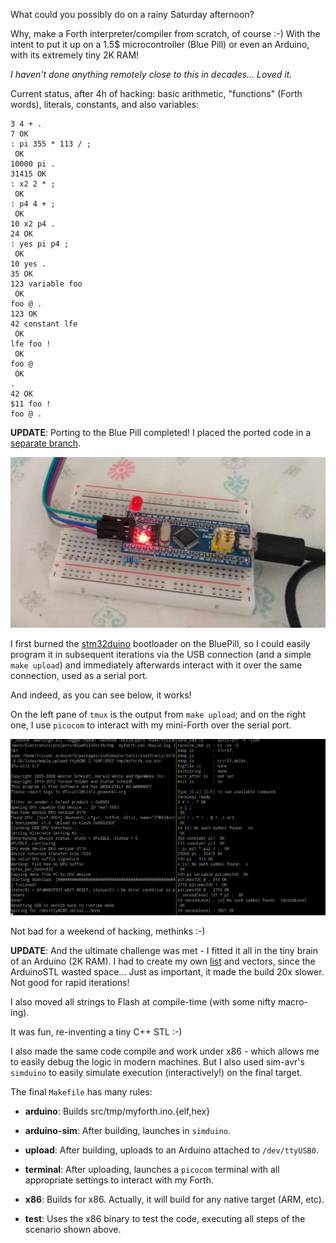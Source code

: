 What could you possibly do on a rainy Saturday afternoon?

Why, make a Forth interpreter/compiler from scratch, of course :-)
With the intent to put it up on a 1.5$ microcontroller (Blue Pill)
or even an Arduino, with its extremely tiny 2K RAM!

*I haven't done anything remotely close to this in decades...
Loved it.*

Current status, after 4h of hacking: basic arithmetic,
"functions" (Forth words), literals, constants, and
also variables:

    3 4 + .
    7 OK
    : pi 355 * 113 / ;
     OK
    10000 pi .
    31415 OK
    : x2 2 * ;
     OK
    : p4 4 + ;
     OK
    10 x2 p4 . 
    24 OK
    : yes pi p4 ;
     OK
    10 yes .
    35 OK
    123 variable foo
     OK
    foo @ .
    123 OK
    42 constant lfe
     OK
    lfe foo !
     OK
    foo @
     OK
    .         
    42 OK
    $11 foo !
    foo @ .

**UPDATE**: Porting to the Blue Pill completed! I placed the ported code
in a [separate branch](https://github.com/ttsiodras/MiniForth/tree/BluePill-STM32F103C).

![The 1.5$ 'Beast'](contrib/BluePill.jpg "The 1.5$ 'Beast'")

I first burned the [stm32duino](https://github.com/rogerclarkmelbourne/STM32duino-bootloader)
bootloader on the BluePill, so I could easily program it
in subsequent iterations via the USB connection (and a simple `make upload`)
and immediately afterwards interact with it over the same connection,
used as a serial port.

And indeed, as you can see below, it works!

On the left pane of `tmux` is the output from `make upload`;
and on the right one, I use `picocom` to interact with my mini-Forth
over the serial port.

![Compiling, uploading and testing](contrib/itworks.jpg "Compiling, uploading and testing")

Not bad for a weekend of hacking, methinks :-)

**UPDATE**: And the ultimate challenge was met - I fitted it all in the tiny
brain of an Arduino (2K RAM). I had to create my own [list](src/mini_stl.h)
and vectors, since the ArduinoSTL wasted space... Just as important,
it made the build 20x slower. Not good for rapid iterations!

I also moved all strings to Flash at compile-time (with some nifty macro-ing).

It was fun, re-inventing a tiny C++ STL :-)

I also made the same code compile and work under x86 - which allows me
to easily debug the logic in modern machines. But I also used sim-avr's
`simduino` to easily simulate execution (interactively!) on the final target.

The final `Makefile` has many rules:

- **arduino**: Builds src/tmp/myforth.ino.{elf,hex}

- **arduino-sim**: After building, launches in `simduino`.

- **upload**: After building, uploads to an Arduino attached to `/dev/ttyUSB0`.

- **terminal**: After uploading, launches a `picocom` terminal with
	        all appropriate settings to interact with my Forth.

- **x86**: Builds for x86. Actually, it will build for any native target (ARM, etc).

- **test**: Uses the x86 binary to test the code, executing all steps
	    of the scenario shown above.
